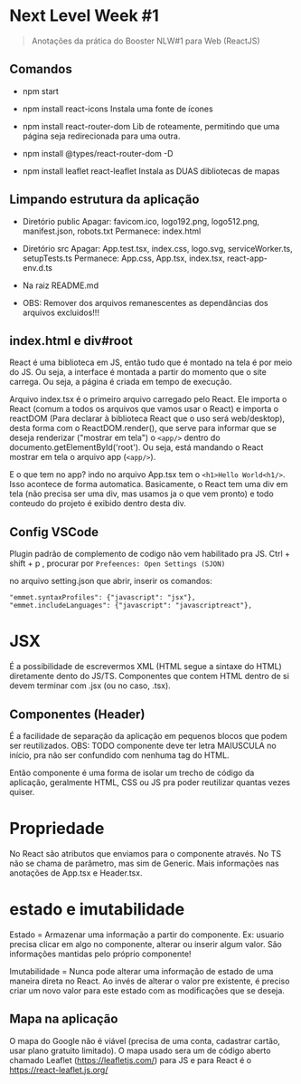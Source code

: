 # Next Level Week #1

> Anotações da prática do Booster NLW#1 para Web (ReactJS)

## Comandos

* npm start

* npm install react-icons
Instala uma fonte de ícones

* npm install react-router-dom
Lib de roteamente, permitindo que uma página seja redirecionada para uma outra.

* npm install @types/react-router-dom -D

* npm install leaflet react-leaflet
Instala as DUAS dibliotecas de mapas

## Limpando estrutura da aplicação

* Diretório public
Apagar: favicom.ico, logo192.png, logo512.png, manifest.json, robots.txt
Permanece: index.html

* Diretório src
Apagar: App.test.tsx, index.css, logo.svg, serviceWorker.ts, setupTests.ts
Permanece: App.css, App.tsx, index.tsx, react-app-env.d.ts

* Na raiz
README.md

* OBS: Remover dos arquivos remanescentes as dependâncias dos arquivos excluidos!!!


## index.html e div#root

React é uma biblioteca em JS, então tudo que é montado na tela é por meio do JS. Ou seja, a interface é montada a partir do momento que o site carrega. Ou seja, a página é criada em tempo de execução.

Arquivo index.tsx é o primeiro arquivo carregado pelo React. Ele importa o React (comum a todos os arquivos que vamos usar o React) e importa o reactDOM (Para declarar à biblioteca React que o uso será web/desktop), desta forma com o ReactDOM.render(), que serve para informar que se deseja renderizar ("mostrar em tela") o `<app/>` dentro do documento.getElementById('root'). Ou seja, está mandando o React mostrar em tela o arquivo app (`<app/>`).

E o que tem no app? indo no arquivo App.tsx tem o `<h1>Hello World<h1/>`. Isso acontece de forma automatica. Basicamente, o React tem uma div em tela (não precisa ser uma div, mas usamos ja o que vem pronto) e todo conteudo do projeto é exibido dentro desta div.

## Config VSCode 

Plugin padrão de complemento de codigo não vem habilitado pra JS.
Ctrl + shift + p , procurar por `Prefeences: Open Settings (SJON)`

no arquivo setting.json que abrir, inserir os comandos:
```
"emmet.syntaxProfiles": {"javascript": "jsx"},
"emmet.includeLanguages": {"javascript": "javascriptreact"},
```
# JSX

É a possibilidade de escrevermos XML (HTML segue a sintaxe do HTML) diretamente dento do JS/TS.
Componentes que contem HTML dentro de si devem terminar com .jsx (ou no caso, .tsx).

## Componentes (Header)

É a facilidade de separação da aplicação em pequenos blocos que podem ser reutilizados.
OBS: TODO componente deve ter letra MAIUSCULA no início, pra não ser confundido com nenhuma tag do HTML.

Então componente é uma forma de isolar um trecho de código da aplicação, geralmente HTML, CSS ou JS pra poder reutilizar quantas vezes quiser.

# Propriedade

No React são atributos que enviamos para o componente através. 
No TS não se chama de parâmetro, mas sim de Generic.
Mais informações nas anotações de App.tsx e Header.tsx.

# estado e imutabilidade

Estado = Armazenar uma informação a partir do componente.
Ex: usuario precisa clicar em algo no componente, alterar ou inserir algum valor.
São informações mantidas pelo próprio componente!

Imutabilidade = Nunca pode alterar uma informação de estado de uma maneira direta no React.
Ao invés de alterar o valor pre existente, é preciso criar um novo valor para este estado com as modificações que se deseja.

## Mapa na aplicação

O mapa do Google não é viável (precisa de uma conta, cadastrar cartão, usar plano gratuito limitado).
O mapa usado sera um de código aberto chamado Leaflet (https://leafletjs.com/) para JS e 
para React é o https://react-leaflet.js.org/

